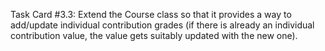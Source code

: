 Task Card #3.3: Extend the Course class so that it provides a way to add/update individual contribution grades (if there is already an individual contribution value, the value gets suitably updated with the new one).
